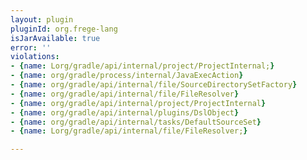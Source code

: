 ```yaml
---
layout: plugin
pluginId: org.frege-lang
isJarAvailable: true
error: ''
violations:
- {name: Lorg/gradle/api/internal/project/ProjectInternal;}
- {name: org/gradle/process/internal/JavaExecAction}
- {name: org/gradle/api/internal/file/SourceDirectorySetFactory}
- {name: org/gradle/api/internal/file/FileResolver}
- {name: org/gradle/api/internal/project/ProjectInternal}
- {name: org/gradle/api/internal/plugins/DslObject}
- {name: org/gradle/api/internal/tasks/DefaultSourceSet}
- {name: Lorg/gradle/api/internal/file/FileResolver;}

---
```


